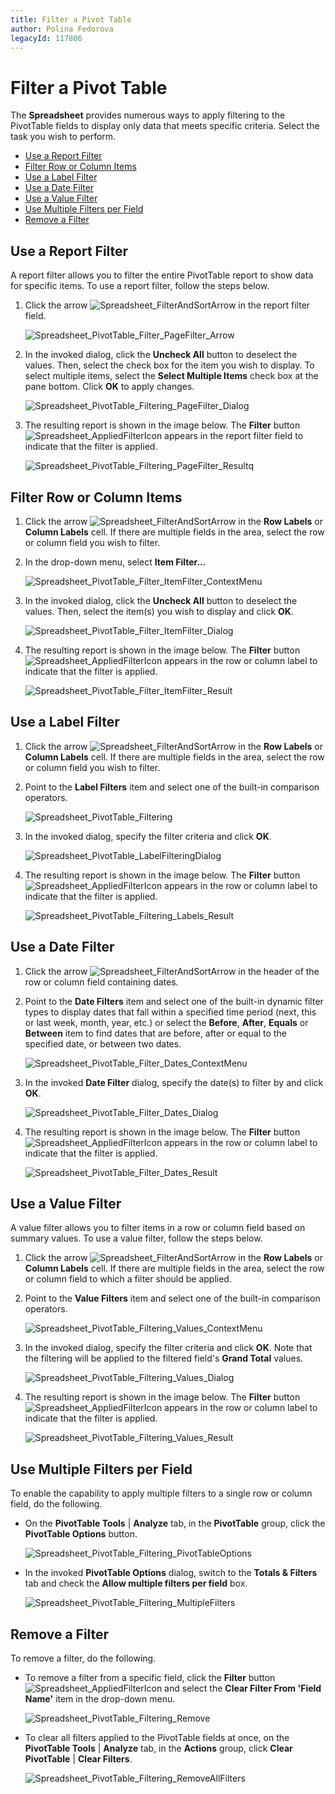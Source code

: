 ```yaml
---
title: Filter a Pivot Table
author: Polina Fedorova
legacyId: 117806
---
```

# Filter a Pivot Table
The **Spreadsheet** provides numerous ways to apply filtering to the PivotTable fields to display only data that meets specific criteria. Select the task you wish to perform.
* [Use a Report Filter](#page)
* [Filter Row or Column Items](#item)
* [Use a Label Filter](#labels)
* [Use a Date Filter](#date)
* [Use a Value Filter](#values)
* [Use Multiple Filters per Field](#multiple)
* [Remove a Filter](#remove)

<a name="page"/>

## Use a Report Filter
A report filter allows you to filter the entire PivotTable report to show data for specific items. To use a report filter, follow the steps below.
1. Click the arrow ![Spreadsheet_FilterAndSortArrow](../../../images/img25500.png) in the report filter field.
	
	![Spreadsheet_PivotTable_Filter_PageFilter_Arrow](../../../images/img126632.png)
2. In the invoked dialog, click the **Uncheck All** button to deselect the values. Then, select the check box for the item you wish to display. To select multiple items, select the **Select Multiple Items** check box at the pane bottom. Click **OK** to apply changes.
	
	![Spreadsheet_PivotTable_Filtering_PageFilter_Dialog](../../../images/img126633.png)
3. The resulting report is shown in the image below. The **Filter** button ![Spreadsheet_AppliedFilterIcon](../../../images/img25636.png) appears in the report filter field to indicate that the filter is applied. 
	
	![Spreadsheet_PivotTable_Filtering_PageFilter_Resultq](../../../images/img126634.png)

<a name="item"/>

## Filter Row or Column Items
1. Click the arrow ![Spreadsheet_FilterAndSortArrow](../../../images/img25500.png) in the **Row Labels** or **Column Labels** cell. If there are multiple fields in the area, select the row or column field you wish to filter.
2. In the drop-down menu, select **Item Filter...**
	
	![Spreadsheet_PivotTable_Filter_ItemFilter_ContextMenu](../../../images/img126635.png)
3. In the invoked dialog, click the **Uncheck All** button to deselect the values. Then, select the item(s) you wish to display and click **OK**. 
	
	![Spreadsheet_PivotTable_Filter_ItemFilter_Dialog](../../../images/img126636.png)
4. The resulting report is shown in the image below. The **Filter** button ![Spreadsheet_AppliedFilterIcon](../../../images/img25636.png) appears in the row or column label to indicate that the filter is applied. 
	
	![Spreadsheet_PivotTable_Filter_ItemFilter_Result](../../../images/img126637.png)

<a name="labels"/>

## Use a Label Filter
1. Click the arrow ![Spreadsheet_FilterAndSortArrow](../../../images/img25500.png) in the **Row Labels** or **Column Labels** cell. If there are multiple fields in the area, select the row or column field you wish to filter.
2. Point to the **Label Filters** item and select one of the built-in comparison operators. 
	
	![Spreadsheet_PivotTable_Filtering](../../../images/img126446.png)
3. In the invoked dialog, specify the filter criteria and click **OK**. 
	
	![Spreadsheet_PivotTable_LabelFilteringDialog](../../../images/img126447.png)
4. The resulting report is shown in the image below. The **Filter** button ![Spreadsheet_AppliedFilterIcon](../../../images/img25636.png) appears in the row or column label to indicate that the filter is applied.
	
	![Spreadsheet_PivotTable_Filtering_Labels_Result](../../../images/img126469.png)

<a name="date"/>

## Use a Date Filter
1. Click the arrow ![Spreadsheet_FilterAndSortArrow](../../../images/img25500.png) in the header of the row or column field containing dates.
2. Point to the **Date Filters** item and select one of the built-in dynamic filter types to display dates that fall within a specified time period (next, this or last week, month, year, etc.) or select the **Before**, **After**, **Equals** or **Between** item to find dates that are before, after or equal to the specified date, or between two dates. 
	
	![Spreadsheet_PivotTable_Filter_Dates_ContextMenu](../../../images/img126638.png)
3. In the invoked **Date Filter** dialog, specify the date(s) to filter by and click **OK**.
	
	![Spreadsheet_PivotTable_Filter_Dates_Dialog](../../../images/img126639.png)
4. The resulting report is shown in the image below. The **Filter** button ![Spreadsheet_AppliedFilterIcon](../../../images/img25636.png) appears in the row or column label to indicate that the filter is applied.
	
	![Spreadsheet_PivotTable_Filter_Dates_Result](../../../images/img126640.png)

<a name="values"/>

## Use a Value Filter
A value filter allows you to filter items in a row or column field based on summary values. To use a value filter, follow the steps below.
1. Click the arrow ![Spreadsheet_FilterAndSortArrow](../../../images/img25500.png) in the **Row Labels** or **Column Labels** cell. If there are multiple fields in the area, select the row or column field to which a filter should be applied.
2. Point to the **Value Filters** item and select one of the built-in comparison operators. 
	
	![Spreadsheet_PivotTable_Filtering_Values_ContextMenu](../../../images/img126467.png)
3. In the invoked dialog, specify the filter criteria and click **OK**. Note that the filtering will be applied to the filtered field's **Grand Total** values. 
	
	![Spreadsheet_PivotTable_Filtering_Values_Dialog](../../../images/img126468.png)
4. The resulting report is shown in the image below. The **Filter** button ![Spreadsheet_AppliedFilterIcon](../../../images/img25636.png) appears in the row or column label to indicate that the filter is applied. 
	
	![Spreadsheet_PivotTable_Filtering_Values_Result](../../../images/img126470.png)

<a name="multiple"/>

## Use Multiple Filters per Field
To enable the capability to apply multiple filters to a single row or column field, do the following.
* On the **PivotTable Tools** | **Analyze** tab, in the **PivotTable** group, click the **PivotTable Options** button.
	
	![Spreadsheet_PivotTable_Filtering_PivotTableOptions](../../../images/img126775.png)
* In the invoked **PivotTable Options** dialog, switch to the **Totals &#38; Filters** tab and check the **Allow multiple filters per field** box.
	
	![Spreadsheet_PivotTable_Filtering_MultipleFilters](../../../images/img126774.png)

<a name="remove"/>

## Remove a Filter
To remove a filter, do the following.
* To remove a filter from a specific field, click the **Filter** button ![Spreadsheet_AppliedFilterIcon](../../../images/img25636.png) and select the **Clear Filter From 'Field Name'**  item in the drop-down menu. 
	
	![Spreadsheet_PivotTable_Filtering_Remove](../../../images/img126448.png)
* To clear all filters applied to the PivotTable fields at once, on the **PivotTable Tools** | **Analyze** tab, in the **Actions** group, click **Clear PivotTable** | **Clear Filters**. 
	
	![Spreadsheet_PivotTable_Filtering_RemoveAllFilters](../../../images/img126772.png)